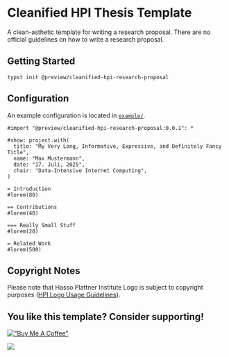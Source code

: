# Cleanified HPI Thesis Template

A clean-asthetic template for writing a research proposal.
There are no official guidelines on how to write a research proposal.

## Getting Started

```
typst init @preview/cleanified-hpi-research-proposal
```

## Configuration

An example configuration is located in [`example/`](./example/main.typ).

```typst
#import "@preview/cleanified-hpi-research-proposal:0.0.1": *

#show: project.with(
  title: "My Very Long, Informative, Expressive, and Definitely Fancy Title",
  name: "Max Mustermann",
  date: "17. Juli, 2025",
  chair: "Data-Intensive Internet Computing",
)

= Introduction
#lorem(80)

== Contributions
#lorem(40)

=== Really Small Stuff
#lorem(20)

= Related Work
#lorem(500)
```

## Copyright Notes

Please note that Hasso Plattner Institute Logo is subject to copyright purposes ([HPI Logo Usage Guidelines](https://hpi.de/en/imprint/)).

## You like this template? Consider supporting!

[!["Buy Me A Coffee"](https://www.buymeacoffee.com/assets/img/custom_images/orange_img.png)](https://coff.ee/robert.richter)

![](./0.0.1/thumbnail.png)
